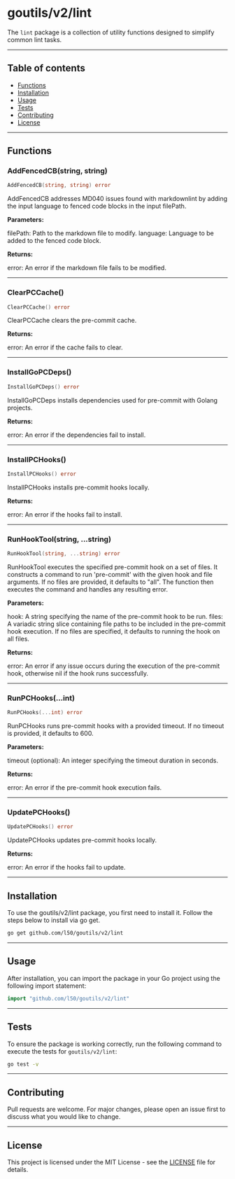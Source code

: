 # goutils/v2/lint

The `lint` package is a collection of utility functions
designed to simplify common lint tasks.

---

## Table of contents

- [Functions](#functions)
- [Installation](#installation)
- [Usage](#usage)
- [Tests](#tests)
- [Contributing](#contributing)
- [License](#license)

---

## Functions

### AddFencedCB(string, string)

```go
AddFencedCB(string, string) error
```

AddFencedCB addresses MD040 issues found with markdownlint by adding
the input language to fenced code blocks in the input filePath.

**Parameters:**

filePath: Path to the markdown file to modify.
language: Language to be added to the fenced code block.

**Returns:**

error: An error if the markdown file fails to be modified.

---

### ClearPCCache()

```go
ClearPCCache() error
```

ClearPCCache clears the pre-commit cache.

**Returns:**

error: An error if the cache fails to clear.

---

### InstallGoPCDeps()

```go
InstallGoPCDeps() error
```

InstallGoPCDeps installs dependencies used for pre-commit with Golang
projects.

**Returns:**

error: An error if the dependencies fail to install.

---

### InstallPCHooks()

```go
InstallPCHooks() error
```

InstallPCHooks installs pre-commit hooks locally.

**Returns:**

error: An error if the hooks fail to install.

---

### RunHookTool(string, ...string)

```go
RunHookTool(string, ...string) error
```

RunHookTool executes the specified pre-commit hook on a set of files.
It constructs a command to run 'pre-commit' with the given hook and
file arguments. If no files are provided, it defaults to "all".
The function then executes the command and handles any resulting error.

**Parameters:**

hook: A string specifying the name of the pre-commit hook to be run.
files: A variadic string slice containing file paths to be included
in the pre-commit hook execution. If no files are specified, it defaults
to running the hook on all files.

**Returns:**

error: An error if any issue occurs during the execution of the pre-commit
hook, otherwise nil if the hook runs successfully.

---

### RunPCHooks(...int)

```go
RunPCHooks(...int) error
```

RunPCHooks runs pre-commit hooks with a provided timeout.
If no timeout is provided, it defaults to 600.

**Parameters:**

timeout (optional): An integer specifying the timeout duration in seconds.

**Returns:**

error: An error if the pre-commit hook execution fails.

---

### UpdatePCHooks()

```go
UpdatePCHooks() error
```

UpdatePCHooks updates pre-commit hooks locally.

**Returns:**

error: An error if the hooks fail to update.

---

## Installation

To use the goutils/v2/lint package, you first need to install it.
Follow the steps below to install via go get.

```bash
go get github.com/l50/goutils/v2/lint
```

---

## Usage

After installation, you can import the package in your Go project
using the following import statement:

```go
import "github.com/l50/goutils/v2/lint"
```

---

## Tests

To ensure the package is working correctly, run the following
command to execute the tests for `goutils/v2/lint`:

```bash
go test -v
```

---

## Contributing

Pull requests are welcome. For major changes,
please open an issue first to discuss what
you would like to change.

---

## License

This project is licensed under the MIT
License - see the [LICENSE](../LICENSE)
file for details.
